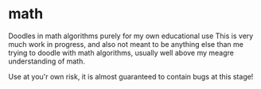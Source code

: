 # math
Doodles in math algorithms purely for my own educational use
This is very much work in progress, and also not meant to be anything else than me trying to doodle with math algorithms, usually well above my meagre understanding of math.

Use at you'r own risk, it is almost guaranteed to contain bugs at this stage!
